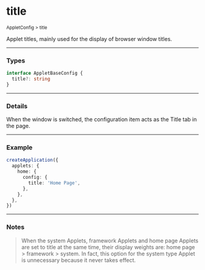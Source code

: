 # title

<small>AppletConfig > title</small>

Applet titles, mainly used for the display of browser window titles.

---

<h3>Types</h3>

```ts
interface AppletBaseConfig {
  title?: string
}
```

---

<h3>Details</h3>

When the window is switched, the configuration item acts as the Title tab in the page.

---

<h3>Example</h3>

```ts
createApplication({
  applets: {
    home: {
      config: {
        title: 'Home Page',
      },
    },
  },
})
```

---

<h3>Notes</h3>

> When the system Applets, framework Applets and home page Applets are set to title at the same time, their display weights are: home page > framework > system. In fact, this option for the system type Applet is unnecessary because it never takes effect.

